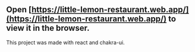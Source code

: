 ## Open [https://little-lemon-restaurant.web.app/](https://little-lemon-restaurant.web.app/) to view it in the browser.
This project was made with react and chakra-ui.
